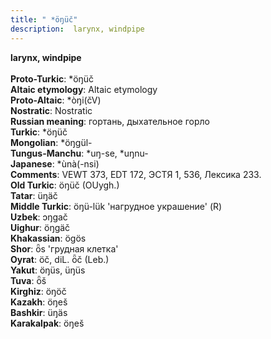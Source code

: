```yaml
---
title: " *öŋüč"
description:  larynx, windpipe
---
```

<strong> larynx, windpipe</strong><br><br>
<strong>Proto-Turkic</strong>:  *öŋüč<br>
<strong>Altaic etymology</strong>:  Altaic etymology<br>
<strong> Proto-Altaic</strong>:  *òŋi(čV)<br>
<strong>Nostratic</strong>:  Nostratic<br>
<strong>Russian meaning</strong>:  гортань, дыхательное горло<br>
<strong>Turkic</strong>:  *öŋüč<br>
<strong>Mongolian</strong>:  *öŋgül-<br>
<strong>Tungus-Manchu</strong>:  *uŋ-se, *uŋnu-<br>
<strong>Japanese</strong>:  *ùnà(-nsi)<br>
<strong>Comments</strong>:  VEWT 373, EDT 172, ЭСТЯ 1, 536, Лексика 233.<br>
<strong>Old Turkic</strong>:  öŋüč (OUygh.)<br>
<strong>Tatar</strong>:  üŋäč<br>
<strong>Middle Turkic</strong>:  öŋü-lük 'нагрудное украшение' (R)<br>
<strong>Uzbek</strong>:  ɔŋgač<br>
<strong>Uighur</strong>:  öŋgäč<br>
<strong>Khakassian</strong>:  ögös<br>
<strong>Shor</strong>:  ȫs 'грудная клетка'<br>
<strong>Oyrat</strong>:  öč, diL. ȫč (Leb.)<br>
<strong>Yakut</strong>:  öŋüs, üŋüs<br>
<strong>Tuva</strong>:  ȫš<br>
<strong>Kirghiz</strong>:  öŋöč<br>
<strong>Kazakh</strong>:  öŋeš<br>
<strong>Bashkir</strong>:  üŋäs<br>
<strong>Karakalpak</strong>:  öŋeš<br>


